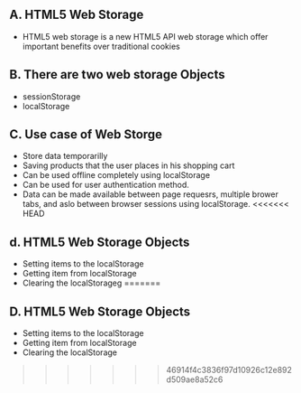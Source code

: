 ## A. HTML5 Web Storage
* HTML5 web storage is a new HTML5 API web storage which offer important benefits over traditional cookies

## B. There are two web storage Objects
* sessionStorage
* localStorage

## C. Use case of Web Storge
* Store data temporarilly
* Saving products that the user places in his shopping cart
* Can be used offline completely using localStorage
* Can be used for user authentication method.
* Data can be made available between page 
requesrs, multiple brower tabs, and aslo between browser sessions using localStorage.
<<<<<<< HEAD
## d. HTML5 Web Storage Objects
* Setting items to the localStorage
* Getting item from localStorage
* Clearing the localStorageg
=======

## D. HTML5 Web Storage Objects
* Setting items to the localStorage
* Getting item from localStorage
* Clearing the localStorage
>>>>>>> 46914f4c3836f97d10926c12e892d509ae8a52c6
